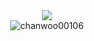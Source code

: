 <div align="center">
  <div>
    <img src="https://bit.ly/3ot4v8u">
  </div>
  <div>
    <img src="https://hits.seeyoufarm.com/api/count/incr/badge.svg?url=https%3A%2F%2Fgithub.com%2Fchanwoo00106%2Fhit-counter&count_bg=%23CD84F1&title_bg=%23F9CA24&icon=stackoverflow.svg&icon_color=%23FFFFFF&title=Chanwoo&edge_flat=false" alt="chanwoo00106" />
  </div>
</div>
